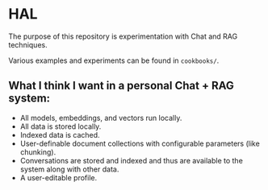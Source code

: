 # HAL

The purpose of this repository is experimentation with Chat and RAG techniques.

Various examples and experiments can be found in `cookbooks/`.

## What I think I want in a personal Chat + RAG system:

- All models, embeddings, and vectors run locally.
- All data is stored locally.
- Indexed data is cached.
- User-definable document collections with configurable parameters (like chunking).
- Conversations are stored and indexed and thus are available to the system along with other data.
- A user-editable profile.
